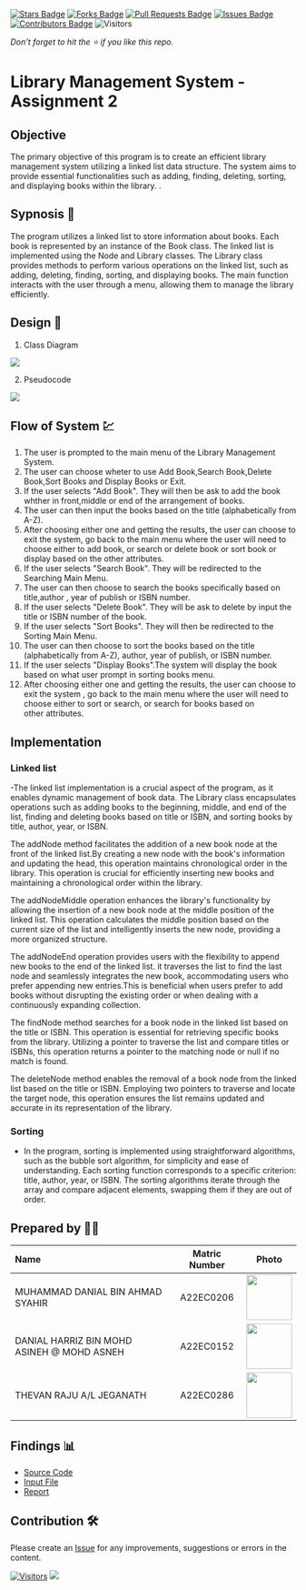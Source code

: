[![Stars Badge](https://img.shields.io/github/stars/jjn7702/SECJ2013-DSA)](https://github.com/jjn7702/SECJ2013-DSA/Submission/Sample/stargazers)
[![Forks Badge](https://img.shields.io/github/forks/jjn7702/SECJ2013-DSA)](https://github.com/jjn7702/SECJ2013-DSA/Submission/Sample/network/members)
[![Pull Requests Badge](https://img.shields.io/github/issues-pr/jjn7702/SECJ2013-DSA)](https://github.com/jjn7702/SECJ2013-DSA/Submission/Sample/pulls)
[![Issues Badge](https://img.shields.io/github/issues/jjn7702/SECJ2013-DSA)](https://github.com/jjn7702/SECJ2013-DSA/Submission/Sample/issues)
[![Contributors Badge](https://img.shields.io/github/contributors/jjn7702/SECJ2013-DSA?color=2b9348)](https://github.com/jjn7702/SECJ2013-DSA/Submission/Sample/graphs/contributors)
![Visitors](https://api.visitorbadge.io/api/visitors?path=https%3A%2F%2Fgithub.com%2Fjjn7702%2FSECJ2013-DSA%2FSubmission%2FSample&labelColor=%23d9e3f0&countColor=%23697689&style=flat)

_Don't forget to hit the :star: if you like this repo._

# Library Management System - Assignment 2
## Objective
The primary objective of this program is to create an efficient library management system utilizing a linked list data structure. The system aims to provide essential functionalities such as adding, finding, deleting, sorting, and displaying books within the library.
.

## Sypnosis 📝
The program utilizes a linked list to store information about books. Each book is represented by an instance of the Book class. The linked list is implemented using the Node and Library classes. The Library class provides methods to perform various operations on the linked list, such as adding, deleting, finding, sorting, and displaying books. The main function interacts with the user through a menu, allowing them to manage the library efficiently.

## Design 🎨

1. Class Diagram
<img src="https://github.com/jjn7702/SECJ2013-DSA/blob/main/Submission/sec02/DTD/Assignment2/ClassDiagramASG2DSA.drawio%20(2).png">

2. Pseudocode
<img src="https://github.com/jjn7702/SECJ2013-DSA/blob/main/Submission/sec02/DTD/Assignment2/Pseudocode.png">


## Flow of System 💹
1. The user is prompted to the main menu of the Library Management System.
2. The user can choose wheter to use Add Book,Search Book,Delete Book,Sort Books and Display Books or Exit.
3. If the user selects "Add Book". They will then be ask to add the book whther in front,middle or end of the arrangement of books.
4. The user can then input the books based on the title (alphabetically from A-Z).
5. After choosing either one and getting the results, the user can choose to exit the system, go back to the main menu where the user will need to choose either to add book, or search or delete book or sort book or display based on the other attributes.
6. If the user selects "Search Book". They will be redirected to the Searching Main Menu.
7. The user can then choose to search the books specifically based on title,author , year of publish or ISBN number.
8. If the user selects "Delete Book". They will be ask to delete by input the title or ISBN number of the book.
9. If the user selects "Sort Books". They will then be redirected to the Sorting Main Menu.
10. The user can then choose to sort the books based on the title (alphabetically from A-Z), author, year of publish, or ISBN number.
11. If the user selects "Display Books".The system will display the book based on what user prompt in sorting books menu.
12. After choosing either one and getting the results, the user can choose to exit the system , go back to the main menu where the user will need to choose either to sort or search, or search for books based on other attributes.

## Implementation

### Linked list
-The linked list implementation is a crucial aspect of the program, as it enables dynamic management of book data. The Library class encapsulates operations such as adding books to the beginning, middle, and end of the list, finding and deleting books based on title or ISBN, and sorting books by title, author, year, or ISBN.

The addNode method facilitates the addition of a new book node at the front of the linked list.By creating a new node with the book's information and updating the head, this operation maintains chronological order in the library. This operation is crucial for efficiently inserting new books and maintaining a chronological order within the library.

The addNodeMiddle operation enhances the library's functionality by allowing the insertion of a new book node at the middle position of the linked list. This operation calculates the middle position based on the current size of the list and intelligently inserts the new node, providing a more organized structure.

The addNodeEnd operation provides users with the flexibility to append new books to the end of the linked list. it traverses the list to find the last node and seamlessly integrates the new book, accommodating users who prefer appending new entries.This is beneficial when users prefer to add books without disrupting the existing order or when dealing with a continuously expanding collection. 

The findNode method searches for a book node in the linked list based on the title or ISBN. This operation is essential for retrieving specific books from the library. Utilizing a pointer to traverse the list and compare titles or ISBNs, this operation returns a pointer to the matching node or null if no match is found. 

The deleteNode method enables the removal of a book node from the linked list based on the title or ISBN. Employing two pointers to traverse and locate the target node, this operation ensures the list remains updated and accurate in its representation of the library.


### Sorting
- In the program, sorting is implemented using straightforward algorithms, such as the bubble sort algorithm, for simplicity and ease of understanding. Each sorting function corresponds to a specific criterion: title, author, year, or ISBN. The sorting algorithms iterate through the array and compare adjacent elements, swapping them if they are out of order.



## Prepared by 🧑‍💻

| Name             | Matric Number | Photo                                                         |
| :---------------- | :-------------: | :------------------------------------------------------------: |
| MUHAMMAD DANIAL BIN AHMAD SYAHIR   | A22EC0206        | <a href="https://www.freepik.com/icon/graduated_4537051" title="Icon by Trazobanana"><img src="https://avatars.githubusercontent.com/u/129204039?v=4" width=80px, height=80px>     |
| DANIAL HARRIZ BIN MOHD ASINEH @ MOHD ASNEH      | A22EC0152        | <a href="https://www.freepik.com/icon/graduated_4537051" title="Icon by Trazobanana"><img src="https://avatars.githubusercontent.com/u/118705607?v=4" width=80px, height=80px>         |
| THEVAN RAJU A/L JEGANATH       | A22EC0286        | <a href="https://www.freepik.com/icon/graduated_4537051" title="Icon by Trazobanana"><img src="https://avatars.githubusercontent.com/u/128228505?v=4" width=80px, height=80px>         |


## Findings 📊

- [Source Code](./Assignment2.cpp)
- [Input File](./book.txt)
- [Report](./Assignment2DSA(DTD).pdf)

## Contribution 🛠️
Please create an [Issue](https://github.com/jjn7702/SECJ2013-DSA/Submission/Sample/issues) for any improvements, suggestions or errors in the content.

[![Visitors](https://api.visitorbadge.io/api/visitors?path=https%3A%2F%2Fgithub.com%2Fjjn7702&labelColor=%23697689&countColor=%23555555&style=plastic)](https://visitorbadge.io/status?path=https%3A%2F%2Fgithub.com%2Fjjn7702)
![](https://hit.yhype.me/github/profile?user_id=81284918)



